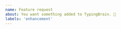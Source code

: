 ```yaml
---
name: Feature request
about: You want something added to TypingBrain. 🎉
labels: 'enhancement'
---
```


